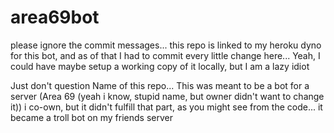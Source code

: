 # area69bot
please ignore the commit messages... this repo is linked to my heroku dyno for this bot, and as of that I had to commit every little change here... Yeah, I could have maybe setup a working copy of it locally, but I am a lazy idiot

Just don't question Name of this repo... This was meant to be a bot for a server (Area 69 (yeah i know, stupid name, but owner didn't want to change it)) i co-own, but it didn't fulfill that part, as you might see from the code... it became a troll bot on my friends server
